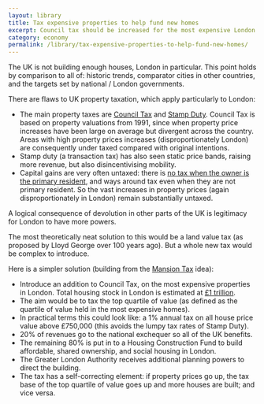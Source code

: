 ```yaml
---
layout: library
title: Tax expensive properties to help fund new homes
excerpt: Council tax should be increased for the most expensive London homes - those over £750,000. The revenue should be used to fund a Housing Construction Fund.
category: economy
permalink: /library/tax-expensive-properties-to-help-fund-new-homes/
---
```


The UK is not building enough houses, London in particular. This point holds by comparison to all of: historic trends, comparator cities in other countries, and the targets set by national / London governments.

There are flaws to UK property taxation, which apply particularly to London:

 - The main property taxes are [Council Tax](https://www.gov.uk/council-tax/working-out-your-council-tax) and [Stamp Duty](https://www.gov.uk/stamp-duty-land-tax-rates). Council Tax is based on property valuations from 1991, since when property price increases have been large on average but divergent across the country. Areas with high property prices increases (disproportionately London) are consequently under taxed compared with original intentions.
 - Stamp duty (a transaction tax) has also seen static price bands, raising more revenue, but also disincentivising mobility.
 - Capital gains are very often untaxed: there is [no tax when the owner is the primary resident](https://www.gov.uk/capital-gains-tax/capital-gains-tax-on-property), and ways around tax even when they are not primary resident. So the vast increases in property prices (again disproportionately in London) remain substantially untaxed.

A logical consequence of devolution in other parts of the UK is legitimacy for London to have more powers.

The most theoretically neat solution to this would be a land value tax (as proposed by Lloyd George over 100 years ago). But a whole new tax would be complex to introduce.

Here is a simpler solution (building from the [Mansion Tax](http://en.wikipedia.org/wiki/Mansion_tax) idea):

 - Introduce an addition to Council Tax, on the most expensive properties in London. Total housing stock in London is estimated at [£1 trillion](http://www.savills.co.uk/_news/article/72418/144360-0/2/2013/uk-housing-stock-value-climbs-£5-000-000-000-000-as-london-becomes-more-dominant).
 - The aim would be to tax the top quartile of value (as defined as the quartile of value held in the most expensive homes).
 - In practical terms this could look like: a 1% annual tax on all house price value above £750,000 (this avoids the lumpy tax rates of Stamp Duty).
 - 20% of revenues go to the national exchequer so all of the UK benefits.
 - The remaining 80% is put in to a Housing Construction Fund to build affordable, shared ownership, and social housing in London.
 - The Greater London Authority receives additional planning powers to direct the building.
 - The tax has a self-correcting element: if property prices go up, the tax base of the top quartile of value goes up and more houses are built; and vice versa.